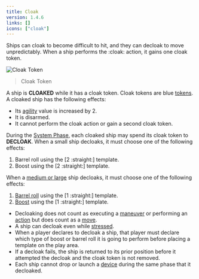 ```yaml
---
title: Cloak
version: 1.4.6
links: []
icons: ["cloak"]
---
```


Ships can cloak to become difficult to hit, and they can decloak to move unpredictably. When a ship performs the :cloak: action, it gains one cloak token.

![Cloak Token](CloakToken.webp)
> Cloak Token

A ship is **CLOAKED** while it has a cloak token. Cloak tokens are blue [tokens](/rules/Tokens). A cloaked ship has the following effects:

- Its [agility](/rules/Agility) value is increased by 2.
- It is disarmed.
- It cannot perform the cloak action or gain a second cloak token.

During the [System Phase](/rules/System_Phase), each cloaked ship may spend its cloak token to **DECLOAK**. When a small ship decloaks, it must choose one of the following effects:

1. Barrel roll using the [2 :straight:] template.
2. Boost using the [2 :straight:] template.

When a [medium or large](/rules/) ship decloaks, it must choose one of the following effects:

1. [Barrel roll](/rules/Barrel_Roll) using the [1 :straight:] template.
2. [Boost](/rules/Boost) using the [1 :straight:] template.

- Decloaking does not count as executing a [maneuver](/rules/Maneuver) or performing an [action](/rules/Action) but does count as a [move](/rules/Move).
- A ship can decloak even while [stressed](/rules/Stress).
- When a player declares to decloak a ship, that player must declare which type of boost or barrel roll it is going to perform before placing a template on the play area.
- If a decloak fails, the ship is returned to its prior position before it attempted the decloak and the cloak token is not removed.
- Each ship cannot drop or launch a [device](/rules/Device) during the same phase that it decloaked.
